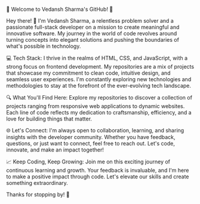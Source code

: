 🚀 Welcome to Vedansh Sharma's GitHub! 🌟

Hey there! 👋 I'm Vedansh Sharma, a relentless problem solver and a passionate full-stack developer on a mission to create meaningful and innovative software. My journey in the world of code revolves around turning concepts into elegant solutions and pushing the boundaries of what's possible in technology.

💻 Tech Stack: I thrive in the realms of HTML, CSS, and JavaScript, with a strong focus on frontend development. My repositories are a mix of projects that showcase my commitment to clean code, intuitive design, and seamless user experiences. I'm constantly exploring new technologies and methodologies to stay at the forefront of the ever-evolving tech landscape.

🔍 What You'll Find Here: Explore my repositories to discover a collection of projects ranging from responsive web applications to dynamic websites. Each line of code reflects my dedication to craftsmanship, efficiency, and a love for building things that matter.

🌐 Let's Connect: I'm always open to collaboration, learning, and sharing insights with the developer community. Whether you have feedback, questions, or just want to connect, feel free to reach out. Let's code, innovate, and make an impact together!

📈 Keep Coding, Keep Growing: Join me on this exciting journey of continuous learning and growth. Your feedback is invaluable, and I'm here to make a positive impact through code. Let's elevate our skills and create something extraordinary.

Thanks for stopping by! 🚀
